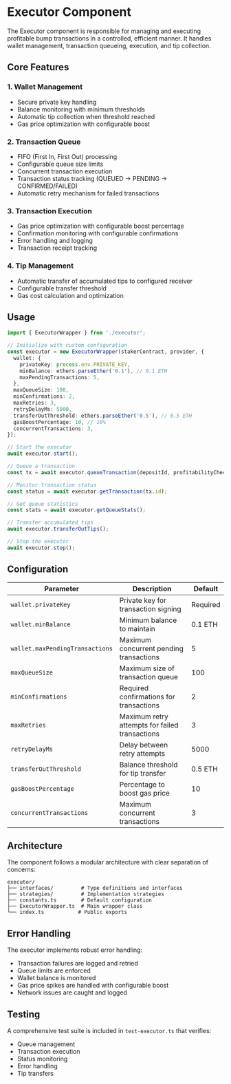 # Executor Component

The Executor component is responsible for managing and executing profitable bump transactions in a controlled, efficient manner. It handles wallet management, transaction queueing, execution, and tip collection.

## Core Features

### 1. Wallet Management

- Secure private key handling
- Balance monitoring with minimum thresholds
- Automatic tip collection when threshold reached
- Gas price optimization with configurable boost

### 2. Transaction Queue

- FIFO (First In, First Out) processing
- Configurable queue size limits
- Concurrent transaction execution
- Transaction status tracking (QUEUED → PENDING → CONFIRMED/FAILED)
- Automatic retry mechanism for failed transactions

### 3. Transaction Execution

- Gas price optimization with configurable boost percentage
- Confirmation monitoring with configurable confirmations
- Error handling and logging
- Transaction receipt tracking

### 4. Tip Management

- Automatic transfer of accumulated tips to configured receiver
- Configurable transfer threshold
- Gas cost calculation and optimization

## Usage

```typescript
import { ExecutorWrapper } from './executor';

// Initialize with custom configuration
const executor = new ExecutorWrapper(stakerContract, provider, {
  wallet: {
    privateKey: process.env.PRIVATE_KEY,
    minBalance: ethers.parseEther('0.1'), // 0.1 ETH
    maxPendingTransactions: 5,
  },
  maxQueueSize: 100,
  minConfirmations: 2,
  maxRetries: 3,
  retryDelayMs: 5000,
  transferOutThreshold: ethers.parseEther('0.5'), // 0.5 ETH
  gasBoostPercentage: 10, // 10%
  concurrentTransactions: 3,
});

// Start the executor
await executor.start();

// Queue a transaction
const tx = await executor.queueTransaction(depositId, profitabilityCheck);

// Monitor transaction status
const status = await executor.getTransaction(tx.id);

// Get queue statistics
const stats = await executor.getQueueStats();

// Transfer accumulated tips
await executor.transferOutTips();

// Stop the executor
await executor.stop();
```

## Configuration

| Parameter                       | Description                                    | Default  |
| ------------------------------- | ---------------------------------------------- | -------- |
| `wallet.privateKey`             | Private key for transaction signing            | Required |
| `wallet.minBalance`             | Minimum balance to maintain                    | 0.1 ETH  |
| `wallet.maxPendingTransactions` | Maximum concurrent pending transactions        | 5        |
| `maxQueueSize`                  | Maximum size of transaction queue              | 100      |
| `minConfirmations`              | Required confirmations for transactions        | 2        |
| `maxRetries`                    | Maximum retry attempts for failed transactions | 3        |
| `retryDelayMs`                  | Delay between retry attempts                   | 5000     |
| `transferOutThreshold`          | Balance threshold for tip transfer             | 0.5 ETH  |
| `gasBoostPercentage`            | Percentage to boost gas price                  | 10       |
| `concurrentTransactions`        | Maximum concurrent transactions                | 3        |

## Architecture

The component follows a modular architecture with clear separation of concerns:

```
executor/
├── interfaces/         # Type definitions and interfaces
├── strategies/         # Implementation strategies
├── constants.ts        # Default configuration
├── ExecutorWrapper.ts  # Main wrapper class
└── index.ts           # Public exports
```

## Error Handling

The executor implements robust error handling:

- Transaction failures are logged and retried
- Queue limits are enforced
- Wallet balance is monitored
- Gas price spikes are handled with configurable boost
- Network issues are caught and logged

## Testing

A comprehensive test suite is included in `test-executor.ts` that verifies:

- Queue management
- Transaction execution
- Status monitoring
- Error handling
- Tip transfers
